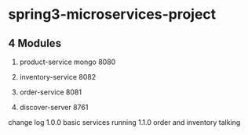 # spring3-microservices-project

## 4 Modules
1. product-service  mongo 8080
2. inventory-service 8082
3. order-service 8081

4. discover-server 8761

change log
1.0.0 basic services running
1.1.0 order and inventory talking